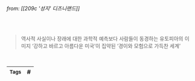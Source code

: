 
###### from: [[209c '성지' 디즈니랜드]]

<br/>

>역사적 사실이나 장래에 대한 과학적 예측보다 사람들이 동경하는 유토피아의 이미지
>‘강하고 바르고 아름다운 미국’이 집약된 ‘경이와 모험으로 가득찬 세계’  

<br/>

| <small> Tags </small> | # |
| --- | --- |
